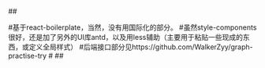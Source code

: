 <p>##</p>
#基于react-boilerplate，当然，没有用国际化的部分。
#虽然style-components很好，还是加了另外的UI库antd，以及用less辅助（主要用于粘贴一些现成的东西，或定义全局样式）
#后端接口部分见https://github.com/WalkerZyy/graph-practise-try
#
##
